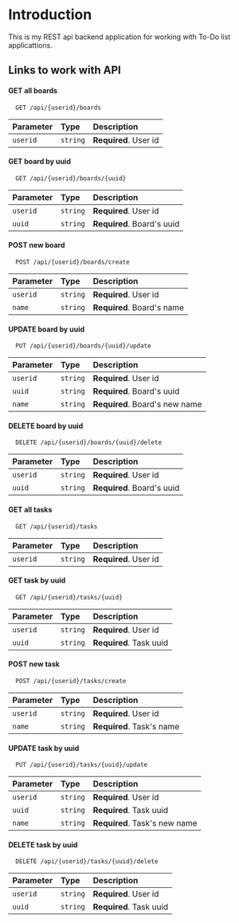
# Introduction

This is my REST api backend application for working with To-Do list applicattions.


## Links to work with API

#### GET all boards

```http
  GET /api/{userid}/boards
```
| Parameter | Type     | Description                       |
| :-------- | :------- | :-------------------------------- |
| `userid`      | `string` | **Required**. User id |

#### GET board by uuid

```http
  GET /api/{userid}/boards/{uuid}
```

| Parameter | Type     | Description                       |
| :-------- | :------- | :-------------------------------- |
| `userid`      | `string` | **Required**. User id |
| `uuid`      | `string` | **Required**. Board's uuid  |

#### POST new board

```http
  POST /api/{userid}/boards/create
```
| Parameter | Type     | Description                       |
| :-------- | :------- | :-------------------------------- |
| `userid`      | `string` | **Required**. User id |
| `name`      | `string` | **Required**. Board's name |

#### UPDATE board by uuid

```http
  PUT /api/{userid}/boards/{uuid}/update
```

| Parameter | Type     | Description                       |
| :-------- | :------- | :-------------------------------- |
| `userid`      | `string` | **Required**. User id |
| `uuid`      | `string` | **Required**. Board's uuid  |
| `name`      | `string` | **Required**. Board's new name  |

#### DELETE board by uuid

```http
  DELETE /api/{userid}/boards/{uuid}/delete
```

| Parameter | Type     | Description                       |
| :-------- | :------- | :-------------------------------- |
| `userid`      | `string` | **Required**. User id |
| `uuid`      | `string` | **Required**. Board's uuid |

#### GET all tasks

```http
  GET /api/{userid}/tasks
```
| Parameter | Type     | Description                       |
| :-------- | :------- | :-------------------------------- |
| `userid`      | `string` | **Required**. User id |

#### GET task by uuid

```http
  GET /api/{userid}/tasks/{uuid}
```

| Parameter | Type     | Description                       |
| :-------- | :------- | :-------------------------------- |
| `userid`      | `string` | **Required**. User id |
| `uuid`      | `string` | **Required**. Task uuid  |

#### POST new task

```http
  POST /api/{userid}/tasks/create
```
| Parameter | Type     | Description                       |
| :-------- | :------- | :-------------------------------- |
| `userid`      | `string` | **Required**. User id |
| `name`      | `string` | **Required**. Task's name |

#### UPDATE task by uuid

```http
  PUT /api/{userid}/tasks/{uuid}/update
```

| Parameter | Type     | Description                       |
| :-------- | :------- | :-------------------------------- |
| `userid`      | `string` | **Required**. User id |
| `uuid`      | `string` | **Required**. Task uuid  |
| `name`      | `string` | **Required**. Task's new name  |

#### DELETE task by uuid

```http
  DELETE /api/{userid}/tasks/{uuid}/delete
```

| Parameter | Type     | Description                       |
| :-------- | :------- | :-------------------------------- |
| `userid`      | `string` | **Required**. User id |
| `uuid`      | `string` | **Required**. Task uuid |